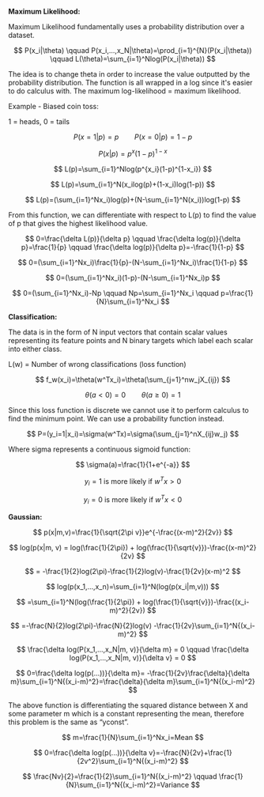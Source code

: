 **Maximum Likelihood:**

Maximum Likelihood fundamentally uses a probability distribution over a dataset.

$$ P(x_i|\theta) \qquad P(x_i,...,x_N|\theta)=\prod_{i=1}^{N}(P(x_i|\theta)) \qquad L(\theta)=\sum_{i=1}^Nlog(P(x_i|\theta)) $$

The idea is to change theta in order to increase the value outputted by the probability distribution. The function is all wrapped in a log since it's easier to do calculus with. The maximum log-likelihood = maximum likelihood. 

Example - Biased coin toss:

1 = heads, 0 = tails

$$ P(x=1|p)=p \qquad P(x=0|p)=1-p $$

$$ P(x|p)=p^x(1-p)^{1-x} $$

$$ L(p)=\sum_{i=1}^Nlog(p^{x_i}(1-p)^{1-x_i}) $$

$$ L(p)=\sum_{i=1}^N(x_ilog(p)+(1-x_i)log(1-p)) $$

$$ L(p)=(\sum_{i=1}^Nx_i)log(p)+(N-\sum_{i=1}^N(x_i))log(1-p) $$

From this function, we can differentiate with respect to L(p) to find the value of p that gives the highest likelihood value.

$$ 0=\frac{\delta L(p)}{\delta p} \qquad \frac{\delta log(p)}{\delta p}=\frac{1}{p} \qquad \frac{\delta log(p)}{\delta p}=-\frac{1}{1-p} $$

$$ 0=(\sum_{i=1}^Nx_i)\frac{1}{p}-(N-\sum_{i=1}^Nx_i)\frac{1}{1-p} $$

$$ 0=(\sum_{i=1}^Nx_i)(1-p)-(N-\sum_{i=1}^Nx_i)p $$

$$ 0=(\sum_{i=1}^Nx_i)-Np \qquad Np=\sum_{i=1}^Nx_i \qquad p=\frac{1}{N}\sum_{i=1}^Nx_i $$

**Classification:**

The data is in the form of N input vectors that contain scalar values representing its feature points and N binary targets which label each scalar into either class.

 L(w) = Number of wrong classifications (loss function) 

$$ f_w(x_i)=\theta(w^Tx_i)=\theta(\sum_{j=1}^nw_jX_{ij}) $$

$$ \theta(a<0)=0 \qquad \theta(a\ge 0)=1 $$

Since this loss function is discrete we cannot use it to perform calculus to find the minimum point. We can use a probability function instead.

$$ P=(y_i=1|x_i)=\sigma(w^Tx)=\sigma(\sum_{j=1}^nX_{ij}w_j) $$

Where sigma represents a continuous sigmoid function:

$$ \sigma(a)=\frac{1}{1+e^{-a}} $$

$$ y_i = 1 \text{ is more likely if }w^Tx>0 $$

$$ y_i=0 \text{ is more likely if } w^Tx <0 $$

**Gaussian:**

$$ p(x|m,v)=\frac{1}{\sqrt{2\pi v}}e^{-\frac{(x-m)^2}{2v}} $$

$$ log(p(x|m, v) = log(\frac{1}{2\pi}) + log(\frac{1}{\sqrt{v}})-\frac{(x-m)^2}{2v} $$

$$ = -\frac{1}{2}log(2\pi)-\frac{1}{2}log(v)-\frac{1}{2v}(x-m)^2 $$

$$ log(p(x_1,...,x_n)=\sum_{i=1}^N(log(p(x_i|m,v))) $$

$$ =\sum_{i=1}^N(log(\frac{1}{2\pi}) + log(\frac{1}{\sqrt{v}})-\frac{(x_i-m)^2}{2v}) $$

$$ =-\frac{N}{2}log(2\pi)-\frac{N}{2}log(v)
-\frac{1}{2v}\sum_{i=1}^N{(x_i-m)^2} $$

$$ \frac{\delta log(P(x_1,...,x_N|m, v)}{\delta m}
 = 0 \qquad \frac{\delta log(P(x_1,...,x_N|m, v)}{\delta v}
 = 0 $$

$$ 0=\frac{\delta log(p(...))}{\delta m}= -\frac{1}{2v}\frac{\delta}{\delta m}\sum_{i=1}^N{(x_i-m)^2}=\frac{\delta}{\delta m}\sum_{i=1}^N{(x_i-m)^2}
 $$

The above function is differentiating the squared distance between X and some parameter m which is a constant representing the mean, therefore this problem is the same as “yconst”.

$$ m=\frac{1}{N}\sum_{i=1}^Nx_i=Mean $$

$$ 0=\frac{\delta log(p(...))}{\delta v}=-\frac{N}{2v}+\frac{1}{2v^2}\sum_{i=1}^N{(x_i-m)^2} $$

$$ \frac{Nv}{2}=\frac{1}{2}\sum_{i=1}^N{(x_i-m)^2} \qquad \frac{1}{N}\sum_{i=1}^N{(x_i-m)^2}=Variance $$

<br/>

